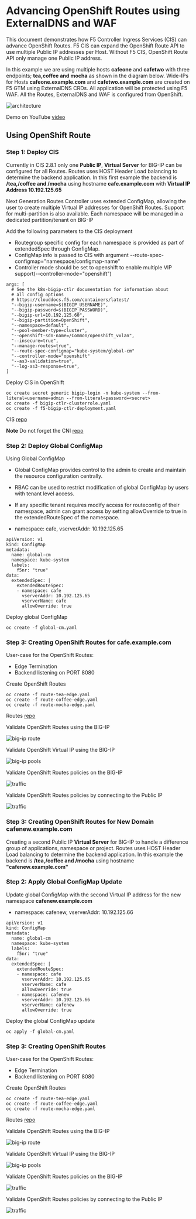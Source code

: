 # Advancing OpenShift Routes using ExternalDNS and WAF

This document demonstrates how F5 Controller Ingress Services (CIS) can advance OpenShift Routes. F5 CIS can expand the OpenShift Route API to use multiple Public IP addresses per Host. Without F5 CIS, OpenShift Route API only manage one Public IP address. 

In this example we are using multiple hosts **cafeone** and **cafetwo** with three endpoints; **tea,coffee and mocha** as shown in the diagram below. Wide-IPs for Hosts **cafeone.example.com** and **cafetwo.example.com** are created on F5 GTM using ExternalDNS CRDs. All application will be protected using F5 WAF. All the Routes, ExternalDNS and WAF is configured from OpenShift.

![architecture](https://github.com/mdditt2000/openshift-4-11/blob/main/next-gen-routes-2-11/diagram/2022-12-06_15-50-57.png)

Demo on YouTube [video]()

## Using OpenShift Route

### Step 1: Deploy CIS

Currently in CIS 2.8.1 only one **Public IP**, **Virtual Server** for BIG-IP can be configured for all Routes. Routes uses HOST Header Load balancing to determine the backend application. In this first example the backend is **/tea,/coffee and /mocha** using hostname **cafe.example.com** with **Virtual IP Address 10.192.125.65**

Next Generation Routes Controller uses extended ConfigMap, allowing the user to create multiple Virtual IP addresses for OpenShift Routes. Support for multi-partition is also available. Each namespace will be managed in a dedicated partition/tenant on BIG-IP

Add the following parameters to the CIS deployment

* Routegroup specific config for each namespace is provided as part of extendedSpec through ConfigMap.
* ConfigMap info is passed to CIS with argument --route-spec-configmap="namespace/configmap-name"
* Controller mode should be set to openshift to enable multiple VIP support(--controller-mode="openshift")

```
args: [
  # See the k8s-bigip-ctlr documentation for information about
  # all config options
  # https://clouddocs.f5.com/containers/latest/
  "--bigip-username=$(BIGIP_USERNAME)",
  "--bigip-password=$(BIGIP_PASSWORD)",
  "--bigip-url=10.192.125.60",
  "--bigip-partition=OpenShift",
  "--namespace=default",
  "--pool-member-type=cluster",
  "--openshift-sdn-name=/Common/openshift_vxlan",
  "--insecure=true",
  "--manage-routes=true",
  "--route-spec-configmap="kube-system/global-cm"
  "--controller-mode="openshift"
  "--as3-validation=true",
  "--log-as3-response=true",
]
```

Deploy CIS in OpenShift

```
oc create secret generic bigip-login -n kube-system --from-literal=username=admin --from-literal=password=<secret>
oc create -f bigip-ctlr-clusterrole.yaml
oc create -f f5-bigip-ctlr-deployment.yaml
```

CIS [repo](https://github.com/mdditt2000/openshift-4-9/tree/main/next-gen-routes/multi-vip/cis)

**Note** Do not forget the CNI [repo](https://github.com/mdditt2000/openshift-4-9/tree/main/next-gen-routes/multi-vip/cni)

### Step 2: Deploy Global ConfigMap

Using Global ConfigMap

* Global ConfigMap provides control to the admin to create and maintain the resource configuration centrally.
* RBAC can be used to restrict modification of global ConfigMap by users with tenant level access.
* If any specific tenant requires modify access for routeconfig of their namespace, admin can grant access by setting allowOverride to true in the extendedRouteSpec of the namespace.

* namespace: cafe, vserverAddr: 10.192.125.65

```
apiVersion: v1
kind: ConfigMap
metadata:
  name: global-cm
  namespace: kube-system
  labels:
    f5nr: "true"
data:
  extendedSpec: |
    extendedRouteSpec:
    - namespace: cafe
      vserverAddr: 10.192.125.65
      vserverName: cafe
      allowOverride: true
```

Deploy global ConfigMap

```
oc create -f global-cm.yaml
```

### Step 3: Creating OpenShift Routes for cafe.example.com

User-case for the OpenShift Routes:

- Edge Termination
- Backend listening on PORT 8080

Create OpenShift Routes

```
oc create -f route-tea-edge.yaml
oc create -f route-coffee-edge.yaml
oc create -f route-mocha-edge.yaml
```

Routes [repo](https://github.com/mdditt2000/openshift-4-9/tree/main/next-gen-routes/multi-vip/ocp-route/cafe/secure)

Validate OpenShift Routes using the BIG-IP

![big-ip route](https://github.com/mdditt2000/openshift-4-9/blob/main/next-gen-routes/diagram/2022-06-07_15-35-21.png)

Validate OpenShift Virtual IP using the BIG-IP

![big-ip pools](https://github.com/mdditt2000/openshift-4-9/blob/main/next-gen-routes/diagram/2022-06-07_15-37-33.png)

Validate OpenShift Routes policies on the BIG-IP

![traffic](https://github.com/mdditt2000/openshift-4-9/blob/main/next-gen-routes/diagram/2022-06-07_15-38-08.png)

Validate OpenShift Routes policies by connecting to the Public IP

![traffic](https://github.com/mdditt2000/openshift-4-9/blob/main/next-gen-routes/diagram/2022-06-07_15-38-33.png)

### Step 3: Creating OpenShift Routes for New Domain cafenew.example.com

Creating a second Public IP **Virtual Server** for BIG-IP to handle a difference group of applications, namespace or project. Routes uses HOST Header Load balancing to determine the backend application. In this example the backend is **/tea,/coffee and /mocha** using hostname **"cafenew.example.com"**

### Step 2: Apply Global ConfigMap Update

Update global ConfigMap with the second Virtual IP address for the new namespace **cafenew.example.com**

* namespace: cafenew, vserverAddr: 10.192.125.66

```
apiVersion: v1
kind: ConfigMap
metadata:
  name: global-cm
  namespace: kube-system
  labels:
    f5nr: "true"
data:
  extendedSpec: |
    extendedRouteSpec:
    - namespace: cafe
      vserverAddr: 10.192.125.65
      vserverName: cafe
      allowOverride: true
    - namespace: cafenew
      vserverAddr: 10.192.125.66
      vserverName: cafenew
      allowOverride: true
```

Deploy the global ConfigMap update

```
oc apply -f global-cm.yaml
```

### Step 3: Creating OpenShift Routes

User-case for the OpenShift Routes:

- Edge Termination
- Backend listening on PORT 8080

Create OpenShift Routes

```
oc create -f route-tea-edge.yaml
oc create -f route-coffee-edge.yaml
oc create -f route-mocha-edge.yaml
```

Routes [repo](https://github.com/mdditt2000/openshift-4-9/tree/main/next-gen-routes/multi-vip/ocp-route/cafenew/secure)

Validate OpenShift Routes using the BIG-IP

![big-ip route](https://github.com/mdditt2000/openshift-4-9/blob/main/next-gen-routes/diagram/2022-06-08_09-59-39.png)

Validate OpenShift Virtual IP using the BIG-IP

![big-ip pools](https://github.com/mdditt2000/openshift-4-9/blob/main/next-gen-routes/diagram/2022-06-08_10-01-21.png)

Validate OpenShift Routes policies on the BIG-IP

![traffic](https://github.com/mdditt2000/openshift-4-9/blob/main/next-gen-routes/diagram/2022-06-08_10-02-44.png)

Validate OpenShift Routes policies by connecting to the Public IP

![traffic](https://github.com/mdditt2000/openshift-4-9/blob/main/next-gen-routes/diagram/2022-06-08_10-03-40.png)